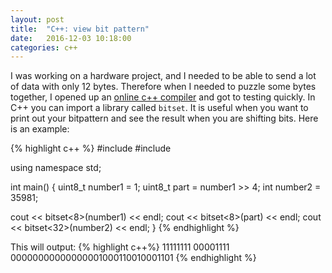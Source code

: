 ```yaml
---
layout: post
title:  "C++: view bit pattern"
date:   2016-12-03 10:18:00
categories: c++
---
```

I was working on a hardware project, and I needed to be able to send a lot of data with only 12 bytes. Therefore when I needed to puzzle some bytes together, I opened up an [online c++ compiler](http://codepad.org/) and got to testing quickly.
In C++ you can import a library called `bitset`. It is useful when you want to print out your bitpattern and see the result when you are shifting bits. Here is an example:

{% highlight c++ %}
#include <iostream>
#include <bitset>

using namespace std;

int main()
{
  uint8_t number1 = 1;
  uint8_t part = number1 >> 4;
  int number2 = 35981;
  
  cout << bitset<8>(number1) << endl;
  cout << bitset<8>(part) << endl;
  cout << bitset<32>(number2) << endl;
}
{% endhighlight %}

This will output:
{% highlight c++%}
11111111
00001111
00000000000000001000110010001101
{% endhighlight %}